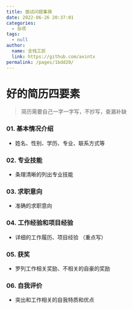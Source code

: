 ```yaml
---
title: 面试问题集锦
date: 2022-06-26 20:37:01
categories: 
  - 杂项
tags: 
  - null
author: 
  name: 全栈工匠
  link: https://github.com/axintx
permalink: /pages/1bdd20/
---
```


# 好的简历四要素

> 简历需要自己一字一字写，不抄写，查漏补缺

### 01. 基本情况介绍

- 姓名、性别、学历、专业、联系方式等

### 02. 专业技能

- 条理清晰的列出专业技能

### 03. 求职意向

- 准确的求职意向

### 04. 工作经验和项目经验

- 详细的工作履历、项目经验 （重点写）

### 05. 获奖

- 罗列工作相关奖励、不相关的自豪的奖励

### 06. 自我评价

- 突出和工作相关的自我特质和优点
